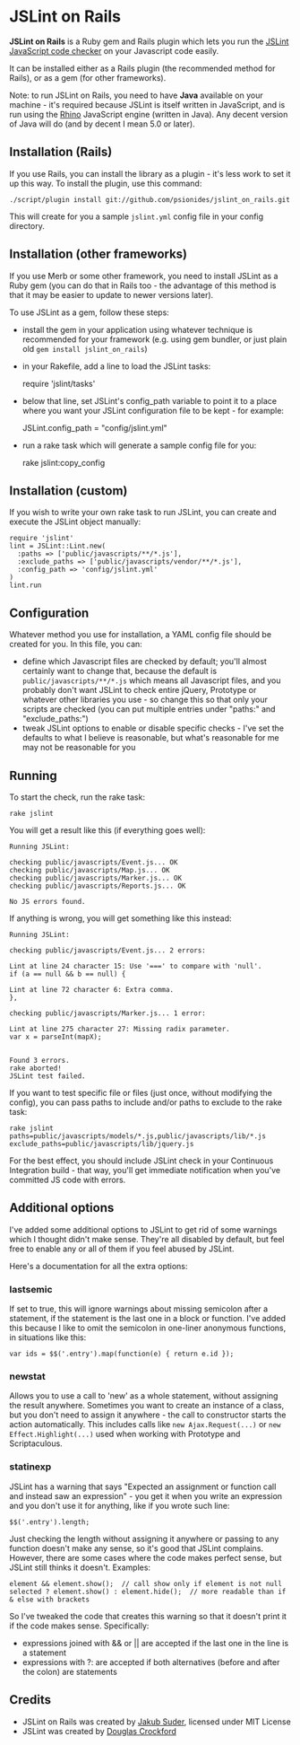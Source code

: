 # JSLint on Rails

**JSLint on Rails** is a Ruby gem and Rails plugin which lets you run
the [JSLint JavaScript code checker](http://jslint.com) on your Javascript code easily.

It can be installed either as a Rails plugin (the recommended method for Rails), or as a gem (for other frameworks).

Note: to run JSLint on Rails, you need to have **Java** available on your machine - it's required because JSLint is
itself written in JavaScript, and is run using the [Rhino](http://www.mozilla.org/rhino) JavaScript engine (written in
Java). Any decent version of Java will do (and by decent I mean 5.0 or later).


## Installation (Rails)

If you use Rails, you can install the library as a plugin - it's less work to set it up this way.
To install the plugin, use this command:

    ./script/plugin install git://github.com/psionides/jslint_on_rails.git

This will create for you a sample `jslint.yml` config file in your config directory.


## Installation (other frameworks)

If you use Merb or some other framework, you need to install JSLint as a Ruby gem (you can do that in Rails too - the
advantage of this method is that it may be easier to update to newer versions later).

To use JSLint as a gem, follow these steps:

* install the gem in your application using whatever technique is recommended for your framework (e.g. using gem
bundler, or just plain old `gem install jslint_on_rails`)
* in your Rakefile, add a line to load the JSLint tasks:

    require 'jslint/tasks'

* below that line, set JSLint's config_path variable to point it to a place where you want your JSLint configuration
file to be kept - for example:

    JSLint.config_path = "config/jslint.yml"
    
* run a rake task which will generate a sample config file for you:

    rake jslint:copy_config


## Installation (custom)

If you wish to write your own rake task to run JSLint, you can create and execute the JSLint object manually:

    require 'jslint'
    lint = JSLint::Lint.new(
      :paths => ['public/javascripts/**/*.js'],
      :exclude_paths => ['public/javascripts/vendor/**/*.js'],
      :config_path => 'config/jslint.yml'
    )
    lint.run


## Configuration

Whatever method you use for installation, a YAML config file should be created for you. In this file, you can:

* define which Javascript files are checked by default; you'll almost certainly want to change that, because the default
is `public/javascripts/**/*.js` which means all Javascript files, and you probably don't want JSLint to check entire
jQuery, Prototype or whatever other libraries you use - so change this so that only your scripts are checked (you can
put multiple entries under "paths:" and "exclude_paths:")
* tweak JSLint options to enable or disable specific checks - I've set the defaults to what I believe is reasonable,
but what's reasonable for me may not be reasonable for you


## Running

To start the check, run the rake task:

    rake jslint

You will get a result like this (if everything goes well):

    Running JSLint:
    
    checking public/javascripts/Event.js... OK
    checking public/javascripts/Map.js... OK
    checking public/javascripts/Marker.js... OK
    checking public/javascripts/Reports.js... OK
    
    No JS errors found.

If anything is wrong, you will get something like this instead:

    Running JSLint:
    
    checking public/javascripts/Event.js... 2 errors:
    
    Lint at line 24 character 15: Use '===' to compare with 'null'.
    if (a == null && b == null) {
    
    Lint at line 72 character 6: Extra comma.
    },
    
    checking public/javascripts/Marker.js... 1 error:
    
    Lint at line 275 character 27: Missing radix parameter.
    var x = parseInt(mapX);
    
    
    Found 3 errors.
    rake aborted!
    JSLint test failed.

If you want to test specific file or files (just once, without modifying the config), you can pass paths to include
and/or paths to exclude to the rake task:

    rake jslint paths=public/javascripts/models/*.js,public/javascripts/lib/*.js exclude_paths=public/javascripts/lib/jquery.js

For the best effect, you should include JSLint check in your Continuous Integration build - that way, you'll get
immediate notification when you've committed JS code with errors.


## Additional options

I've added some additional options to JSLint to get rid of some warnings which I thought didn't make sense. They're all
disabled by default, but feel free to enable any or all of them if you feel abused by JSLint.

Here's a documentation for all the extra options:


### lastsemic

If set to true, this will ignore warnings about missing semicolon after a statement, if the statement is the last one in
a block or function. I've added this because I like to omit the semicolon in one-liner anonymous functions, in
situations like this:

    var ids = $$('.entry').map(function(e) { return e.id });


### newstat

Allows you to use a call to 'new' as a whole statement, without assigning the result anywhere. Sometimes you want to
create an instance of a class, but you don't need to assign it anywhere - the call to constructor starts the action
automatically. This includes calls like `new Ajax.Request(...)` or `new Effect.Highlight(...)` used when working with
Prototype and Scriptaculous.


### statinexp

JSLint has a warning that says "Expected an assignment or function call and instead saw an expression" - you get it
when you write an expression and you don't use it for anything, like if you wrote such line:

    $$('.entry').length;

Just checking the length without assigning it anywhere or passing to any function doesn't make any sense, so it's good
that JSLint complains. However, there are some cases where the code makes perfect sense, but JSLint still thinks it
doesn't. Examples:

    element && element.show();  // call show only if element is not null
    selected ? element.show() : element.hide();  // more readable than if & else with brackets

So I've tweaked the code that creates this warning so that it doesn't print it if the code makes sense. Specifically:

* expressions joined with && or || are accepted if the last one in the line is a statement
* expressions with ?: are accepted if both alternatives (before and after the colon) are statements


## Credits

* JSLint on Rails was created by [Jakub Suder](http://psionides.jogger.pl), licensed under MIT License
* JSLint was created by [Douglas Crockford](http://jslint.com)
